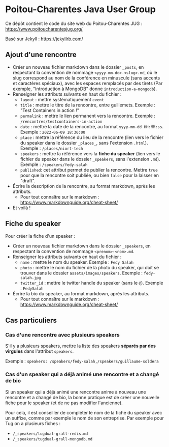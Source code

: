 # Poitou-Charentes Java User Group

Ce dépôt contient le code du site web du Poitou-Charentes JUG : https://www.poitoucharentesjug.org/

Basé sur Jekyll : https://jekyllrb.com/

## Ajout d'une rencontre

* Créer un nouveau fichier markdown dans le dossier `_posts`, en respectant la convention de nommage `<yyyy-mm-dd>-<slug>.md`, où le slug correspond au nom de la conférence en minuscule (sans accents et caractères spéciaux), avec les espaces remplacés par des tirets (Par exemple, "Introduction à MongoDB" donne `introduction-a-mongodb`).
* Renseigner les attributs suivants en haut du fichier :
  * `layout` : mettre systématiquement `event`
  * `title` :  mettre le titre de la rencontre, entre guillemets. Exemple : "Test Containers in action !"
  * `permalink` : mettre le lien permanent vers la rencontre. Exemple : `/rencontres/testcontainers-in-action`
  * `date` : mettre la date de la rencontre, au format `yyyy-mm-dd HH:MM:ss`. Exemple : `2022-06-09 18:30:00`
  * `place` : mettre la référence du lieu de la rencontre (lien vers le fichier du speaker dans le dossier `_places_`, sans l'extension `.html`). Exemple : `/places/niort-tech`
  * `speakers` : mettre la référence vers la **fiche du speaker** (lien vers le fichier du speaker dans le dossier `_speakers`, sans l'extension `.md`). Exemple : `/speakers/fedy-salah`
  * `published`: cet attribut permet de publier la rencontre. Mettre `true` pour que la rencontre soit publiée, ou bien `false` pour la laisser en "draft".
* Écrire la description de la rencontre, au format markdown, après les attributs.
  * Pour tout connaître sur le markdown : https://www.markdownguide.org/cheat-sheet/
* Et voilà !

## Fiche du speaker

Pour créer la fiche d'un speaker : 

* Créer un nouveau fichier markdown dans le dossier `_speakers`, en respectant la convention de nommage `<prenom>-<nom>.md`.
* Renseigner les attributs suivants en haut du fichier :
  * `name` : mettre le nom du speaker. Exemple : `Fedy Salah`
  * `photo` : mettre le nom du fichier de la photo du speaker, qui doit se trouver dans le dossier `assets/images/speakers`. Exemple : `fedy-salah.jpg`
  * `twitter_id` : mettre le twitter handle du speaker (sans le `@`). Exemple : `FedySalah`
* Écrire la bio du speaker, au format markdown, après les attributs.
  * Pour tout connaître sur le markdown : https://www.markdownguide.org/cheat-sheet/

## Cas particuliers 

### Cas d'une rencontre avec plusieurs speakers

S'il y a plusieurs speakers, mettre la liste des speakers **séparés par des virgules** dans l'attribut `speakers`.

Exemple : `speakers: /speakers/fedy-salah,/speakers/guillaume-soldera`

### Cas d'un speaker qui a déjà animé une rencontre et a changé de bio

Si un speaker qui a déjà animé une rencontre anime à nouveau une rencontre et a changé de bio, la bonne pratique est de créer une nouvelle fiche pour le speaker (et de ne pas modifier l'ancienne).

Pour cela, il est conseiller de compléter le nom de la fiche du speaker avec un suffixe, comme par exemple le nom de son entreprise. Par exemple pour Tug on a plusieurs fiches : 
* `/_speakers/tugdual-grall-redis.md`
* `/_speakers/tugdual-grall-mongodb.md`
